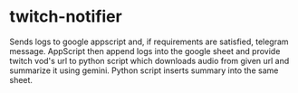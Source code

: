 # twitch-notifier

Sends logs to google appscript and, if requirements are satisfied, telegram message. AppScript then append logs into the google sheet and provide twitch vod's url to python script which downloads audio from given url and summarize it using gemini. Python script inserts summary into the same sheet.
